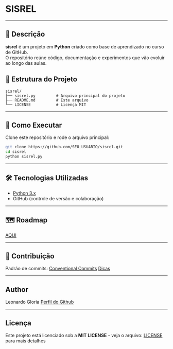 # SISREL
---

## 📌 Descrição
**sisrel** é um projeto em **Python** criado como base de aprendizado no curso de GitHub.  
O repositório reúne código, documentação e experimentos que vão evoluir ao longo das aulas.

## 📂 Estrutura do Projeto
```
sisrel/
├── sisrel.py         # Arquivo principal do projeto
├── README.md         # Este arquivo
└── LICENSE           # Licença MIT
```
---
## 🚀 Como Executar
Clone este repositório e rode o arquivo principal:

```bash
git clone https://github.com/SEU_USUARIO/sisrel.git
cd sisrel
python sisrel.py
```

---
## 🛠️ Tecnologias Utilizadas
- [Python 3.x](https://www.python.org/)  
- GitHub (controle de versão e colaboração)  

--- 

## 🗺️ Roadmap
[AQUI](ROADMAP.md)

---

## 🤝 Contribuição
Padrão de commits: [Conventional Commits](https://www.conventionalcommits.org/)
[Dicas](CONTRIBUTING.md)

---
## Author 
Leonardo Gloria
[Perfil do Github](https://github.com/leogloriainfnet)

---
## Licença
Este projeto está licenciado sob a **MIT LICENSE** - veja o arquivo: 
[LICENSE](LICENSE) para mais detalhes
